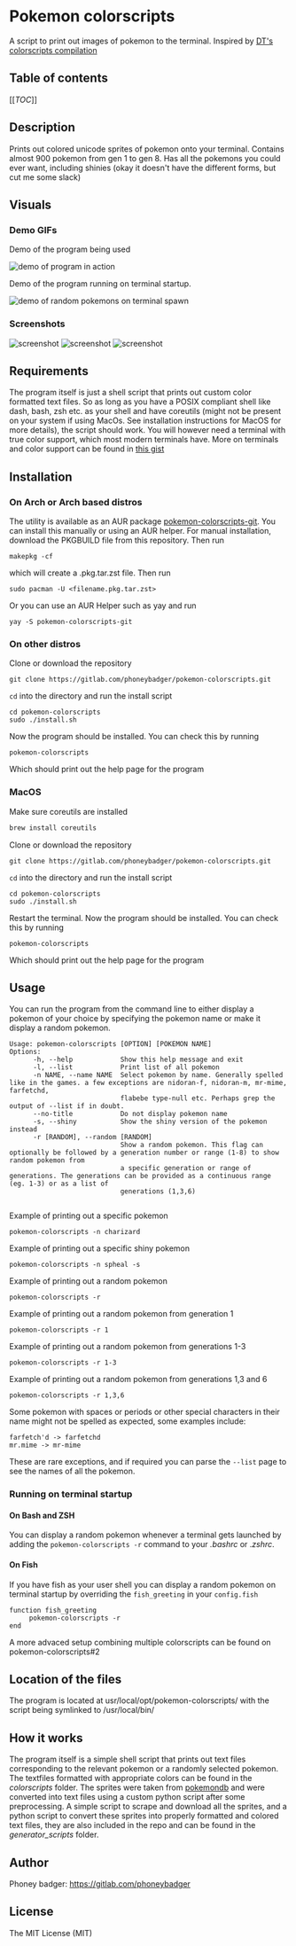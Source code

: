 # Pokemon colorscripts

A script to print out images of pokemon to the terminal. Inspired by
[DT's colorscripts compilation](https://gitlab.com/dwt1/shell-color-scripts)

## Table of contents
[[_TOC_]]

## Description
Prints out colored unicode sprites of pokemon onto your terminal. Contains
almost 900 pokemon from gen 1 to gen 8. Has all the pokemons you could ever want, including shinies
(okay it doesn't have the different forms, but cut me some slack)

## Visuals
### Demo GIFs
Demo of the program being used

![demo of program in action](./demo_images/colorscript-demo.gif)

Demo of the program running on terminal startup.

![demo of random pokemons on terminal spawn](./demo_images/poke_demo.gif)

### Screenshots
![screenshot](./demo_images/demo_1.png)
![screenshot](./demo_images/demo_2.png)
![screenshot](./demo_images/demo_3.png)

## Requirements
The program itself is just a shell script that prints out custom color formatted
text files. So as long as you have a POSIX compliant shell like dash, bash, zsh etc.
as your shell and have coreutils (might not be present on your system if using
MacOs. See installation instructions for MacOS for more details), the script should work.
You will however need a terminal with true color support, which most
modern terminals have. More on terminals and color support can be found in
[this gist](https://gist.github.com/XVilka/8346728)

## Installation

### On Arch or Arch based distros
The utility is available as an AUR package
[pokemon-colorscripts-git](https://aur.archlinux.org/packages/pokemon-colorscripts-git).
You can install this manually or using an AUR helper. For manual installation,
download the PKGBUILD file from this repository. Then run
```
makepkg -cf
```
which will create a .pkg.tar.zst file. Then run
```
sudo pacman -U <filename.pkg.tar.zst>
```

Or you can use an AUR Helper such as yay and run
```
yay -S pokemon-colorscripts-git
```

### On other distros
Clone or download the repository
```
git clone https://gitlab.com/phoneybadger/pokemon-colorscripts.git
```
`cd` into the directory and run the install script
```
cd pokemon-colorscripts
sudo ./install.sh
```
Now the program should be installed. You can check this by running
```
pokemon-colorscripts
```
Which should print out the help page for the program

### MacOS

Make sure coreutils are installed
```sh
brew install coreutils
```

Clone or download the repository
```
git clone https://gitlab.com/phoneybadger/pokemon-colorscripts.git
```
`cd` into the directory and run the install script
```
cd pokemon-colorscripts
sudo ./install.sh
```

Restart the terminal.
Now the program should be installed. You can check this by running
```
pokemon-colorscripts
```
Which should print out the help page for the program

## Usage
You can run the program from the command line to either display a pokemon of your
choice by specifying the pokemon name or make it display a random pokemon.
```
Usage: pokemon-colorscripts [OPTION] [POKEMON NAME]
Options:
      -h, --help            Show this help message and exit
      -l, --list            Print list of all pokemon
      -n NAME, --name NAME  Select pokemon by name. Generally spelled like in the games. a few exceptions are nidoran-f, nidoran-m, mr-mime, farfetchd,
                            flabebe type-null etc. Perhaps grep the output of --list if in doubt.
      --no-title            Do not display pokemon name
      -s, --shiny           Show the shiny version of the pokemon instead
      -r [RANDOM], --random [RANDOM]
                            Show a random pokemon. This flag can optionally be followed by a generation number or range (1-8) to show random pokemon from
                            a specific generation or range of generations. The generations can be provided as a continuous range (eg. 1-3) or as a list of
                            generations (1,3,6)


```

Example of printing out a specific pokemon
```
pokemon-colorscripts -n charizard
```
Example of printing out a specific shiny pokemon
```
pokemon-colorscripts -n spheal -s
```
Example of printing out a random pokemon
```
pokemon-colorscripts -r
```
Example of printing out a random pokemon from generation 1
```
pokemon-colorscripts -r 1
```
Example of printing out a random pokemon from generations 1-3
```
pokemon-colorscripts -r 1-3
```
Example of printing out a random pokemon from generations 1,3 and 6
```
pokemon-colorscripts -r 1,3,6
```
Some pokemon with spaces or periods or other special characters in their name
might not be spelled as expected, some examples include:
```
farfetch'd -> farfetchd
mr.mime -> mr-mime
```
These are rare exceptions, and if required you can parse the `--list` page to see
the names of all the pokemon.

### Running on terminal startup
#### On Bash and ZSH
You can display a random pokemon whenever a terminal gets launched by adding
the `pokemon-colorscripts -r` command to your *.bashrc* or .*zshrc*.

#### On Fish
If you have fish as your user shell you can display a random pokemon on terminal
startup by overriding the `fish_greeting` in your `config.fish`
```
function fish_greeting
     pokemon-colorscripts -r
end
```
A more advaced setup combining multiple colorscripts can be found on pokemon-colorscripts#2

## Location of the files
The program is located at usr/local/opt/pokemon-colorscripts/ with the script being symlinked to /usr/local/bin/

## How it works
The program itself is a simple shell script that prints out text files corresponding
to the relevant pokemon or a randomly selected pokemon. The textfiles formatted with
appropriate colors can be found in the *colorscripts* folder. The sprites
were taken from [pokemondb](https://pokemondb.net/sprites) and were converted into text
files using a custom python script after some preprocessing. A simple script to
scrape and download all the sprites, and a python script to convert these sprites into properly formatted and colored
text files, they are also included in the repo and can be found in the *generator_scripts* folder.

## Author
Phoney badger:
https://gitlab.com/phoneybadger

## License
The MIT License (MIT)


